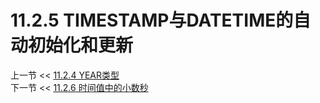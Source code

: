 # 11.2.5 TIMESTAMP与DATETIME的自动初始化和更新  

上一节 << [11.2.4 YEAR类型](../04/The%20YEAR%20Type.md)  
下一节 << [11.2.6 时间值中的小数秒](../06/Fractional%20Seconds%20in%20Time%20Values.md)